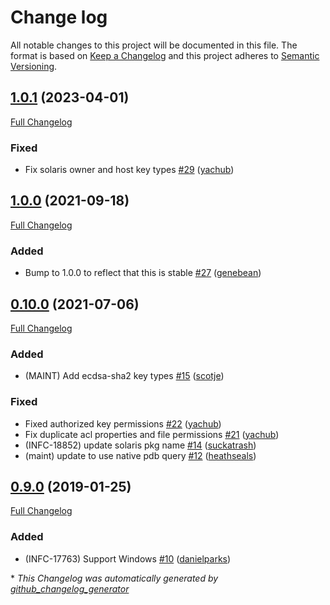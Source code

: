 # Change log

All notable changes to this project will be documented in this file. The format is based on [Keep a Changelog](http://keepachangelog.com/en/1.0.0/) and this project adheres to [Semantic Versioning](http://semver.org).

## [1.0.1](https://github.com/ploperations/ploperations-ssh/tree/1.0.1) (2023-04-01)

[Full Changelog](https://github.com/ploperations/ploperations-ssh/compare/1.0.0...1.0.1)

### Fixed

- Fix solaris owner and host key types [\#29](https://github.com/ploperations/ploperations-ssh/pull/29) ([yachub](https://github.com/yachub))

## [1.0.0](https://github.com/ploperations/ploperations-ssh/tree/1.0.0) (2021-09-18)

[Full Changelog](https://github.com/ploperations/ploperations-ssh/compare/0.10.0...1.0.0)

### Added

- Bump to 1.0.0 to reflect that this is stable [\#27](https://github.com/ploperations/ploperations-ssh/pull/27) ([genebean](https://github.com/genebean))

## [0.10.0](https://github.com/ploperations/ploperations-ssh/tree/0.10.0) (2021-07-06)

[Full Changelog](https://github.com/ploperations/ploperations-ssh/compare/0.9.0...0.10.0)

### Added

- \(MAINT\) Add ecdsa-sha2 key types [\#15](https://github.com/ploperations/ploperations-ssh/pull/15) ([scotje](https://github.com/scotje))

### Fixed

- Fixed authorized key permissions [\#22](https://github.com/ploperations/ploperations-ssh/pull/22) ([yachub](https://github.com/yachub))
- Fix duplicate acl properties and file permissions [\#21](https://github.com/ploperations/ploperations-ssh/pull/21) ([yachub](https://github.com/yachub))
- \(INFC-18852\) update solaris pkg name [\#14](https://github.com/ploperations/ploperations-ssh/pull/14) ([suckatrash](https://github.com/suckatrash))
- \(maint\) update to use native pdb query [\#12](https://github.com/ploperations/ploperations-ssh/pull/12) ([heathseals](https://github.com/heathseals))

## [0.9.0](https://github.com/ploperations/ploperations-ssh/tree/0.9.0) (2019-01-25)

[Full Changelog](https://github.com/ploperations/ploperations-ssh/compare/910604743e6cc21b38b676c6d8ab246384499fb2...0.9.0)

### Added

- \(INFC-17763\) Support Windows [\#10](https://github.com/ploperations/ploperations-ssh/pull/10) ([danielparks](https://github.com/danielparks))



\* *This Changelog was automatically generated by [github_changelog_generator](https://github.com/github-changelog-generator/github-changelog-generator)*
